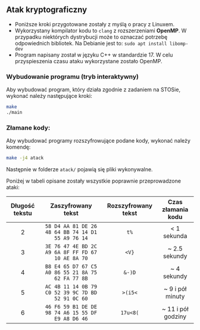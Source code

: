 ## Atak kryptograficzny

- Poniższe kroki przygotowane zostały z myślą o pracy z Linuxem.
- Wykorzystany kompilator kodu to `clang` z rozszerzeniami **OpenMP**.
  W przypadku niektórych dystrybucji może to oznaczać potrzebę odpowiednich
  bibliotek. Na Debianie jest to: `sudo apt install libomp-dev`
- Program napisany został w języku C++ w standardzie 17. W celu przyspieszenia
  czasu ataku wykorzystane zostało OpenMP.

### Wybudowanie programu (tryb interaktywny)

Aby wybudować program, który działa zgodnie z zadaniem na STOSie, wykonać
należy następujące kroki:

```bash
make
./main
```

### Złamane kody:

Aby wybudować programy rozszyfrowujące podane kody, wykonać należy komendę:

```bash
make -j4 atack
```

Następnie w folderze `atack/` pojawią się pliki wykonywalne.

Poniżej w tabeli opisane zostały wszystkie poprawnie przeprowadzone ataki:

| Długość tekstu | Zaszyfrowany tekst | Rozszyfrowany tekst | Czas złamania kodu |
| :-: | :-: | :-: | :-: |
| 2 | `58 D4 AA 81 DE 26 48 64 BB 74 14 D1 55 A9 76 14` | `t%` | < 1 sekunda |
| 3 | `3E 76 47 4E BD 2C A9 6A 8F FF FD 67 10 AE 8A 70` | `<V}` | ~ 2.5 sekundy |
| 4 | `B8 E4 65 D7 67 C5 A0 86 55 21 8A 75 62 FA 77 8B` | `&-)D` | ~ 4 sekundy |
| 5 | `AC 4B 11 14 0B 79 C0 52 39 9C 7D BD 52 91 0C 60` | `>(i5<` | ~ 9 i pół minuty |
| 6 | `46 F6 59 B1 DE DE 98 74 A6 15 55 DF E9 A8 D6 46` | `17u<8(` | ~ 11 i pół godziny |

